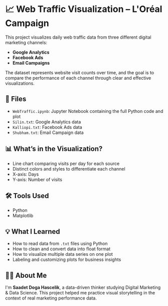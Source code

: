 # 📈 Web Traffic Visualization – L'Oréal Campaign

This project visualizes daily web traffic data from three different digital marketing channels:  
- **Google Analytics**  
- **Facebook Ads**  
- **Email Campaigns**

The dataset represents website visit counts over time, and the goal is to compare the performance of each channel through clear and effective visualizations.

## 📁 Files
- `WebTraffic.ipynb`: Jupyter Notebook containing the full Python code and plot
- `Silin.txt`: Google Analytics data
- `Kalliopi.txt`: Facebook Ads data
- `Shubham.txt`: Email Campaign data

## 📊 What’s in the Visualization?
- Line chart comparing visits per day for each source
- Distinct colors and styles to differentiate each channel
- X-axis: Days  
- Y-axis: Number of visits

## 🛠️ Tools Used
- Python
- Matplotlib

## 💡 What I Learned
- How to read data from `.txt` files using Python
- How to clean and convert data into float format
- How to visualize multiple data series on one plot
- Labeling and customizing plots for business insights

## 👩‍💻 About Me
I'm **Saadet Doga Hascelik**, a data-driven thinker studying Digital Marketing & Data Science. This project helped me practice visual storytelling in the context of real marketing performance data.

